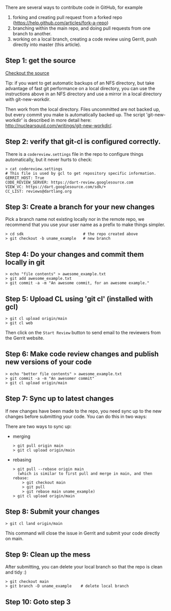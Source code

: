 There are several ways to contribute code in GitHub, for example

1. forking and creating pull request from a forked repo (https://help.github.com/articles/fork-a-repo)
1. branching within the main repo, and doing pull requests from one branch to another.
1. working on a local branch, creating a code review using Gerrit, push directly into master (this article).

## Step 1: get the source

[Checkout the source](/dart-lang/sdk/wiki/Building#source)

Tip: if you want to get automatic backups of an NFS directory, but take advantage of fast git performance on a local directory, you can use the instructions above in an NFS directory and use a mirror in a local directory with git-new-workdir.

Then work from the local directory. Files uncommitted are not backed up, but every commit you make is automatically backed up. The script 'git-new-workdir' is described in more detail here: http://nuclearsquid.com/writings/git-new-workdir/.
 
## Step 2: verify that git-cl is configured correctly.
 
There is a `codereview.settings` file in the repo to configure things automatically, but it never hurts to check:

    > cat codereview.settings
    # This file is used by gcl to get repository specific information.
    GERRIT_HOST: True
    CODE_REVIEW_SERVER: https://dart-review.googlesource.com
    VIEW_VC: https://dart.googlesource.com/sdk/+
    CC_LIST: reviews@dartlang.org

## Step 3: Create a branch for your new changes

Pick a branch name not existing locally nor in the remote repo, we recommend that you use your user name as a prefix to make things simpler.

    > cd sdk                          # the repo created above
    > git checkout -b uname_example   # new branch

## Step 4: Do your changes and commit them locally in git

    > echo "file contents" > awesome_example.txt
    > git add awesome_example.txt
    > git commit -a -m "An awesome commit, for an awesome example."

## Step 5: Upload CL using 'git cl' (installed with gcl)

    > git cl upload origin/main
    > git cl web

Then click on the `Start Review` button to send email to the reviewers from the Gerrit website.

## Step 6: Make code review changes and publish new versions of your code

    > echo "better file contents" > awesome_example.txt
    > git commit -a -m "An awesomer commit"
    > git cl upload origin/main

## Step 7: Sync up to latest changes

If new changes have been made to the repo, you need sync up to the new changes before submitting your code. You can do this in two ways:

There are two ways to sync up:
  * merging

        > git pull origin main
        > git cl upload origin/main

  * rebasing

        > git pull --rebase origin main
          (which is similar to first pull and merge in main, and then rebase:
            > git checkout main
            > git pull
            > git rebase main uname_example)
        > git cl upload origin/main

## Step 8: Submit your changes

    > git cl land origin/main

This command will close the issue in Gerrit and submit your code directly on main.

## Step 9: Clean up the mess

After submitting, you can delete your local branch so that the repo is clean and tidy :)
 
    > git checkout main
    > git branch -D uname_example    # delete local branch

## Step 10: Goto step 3
